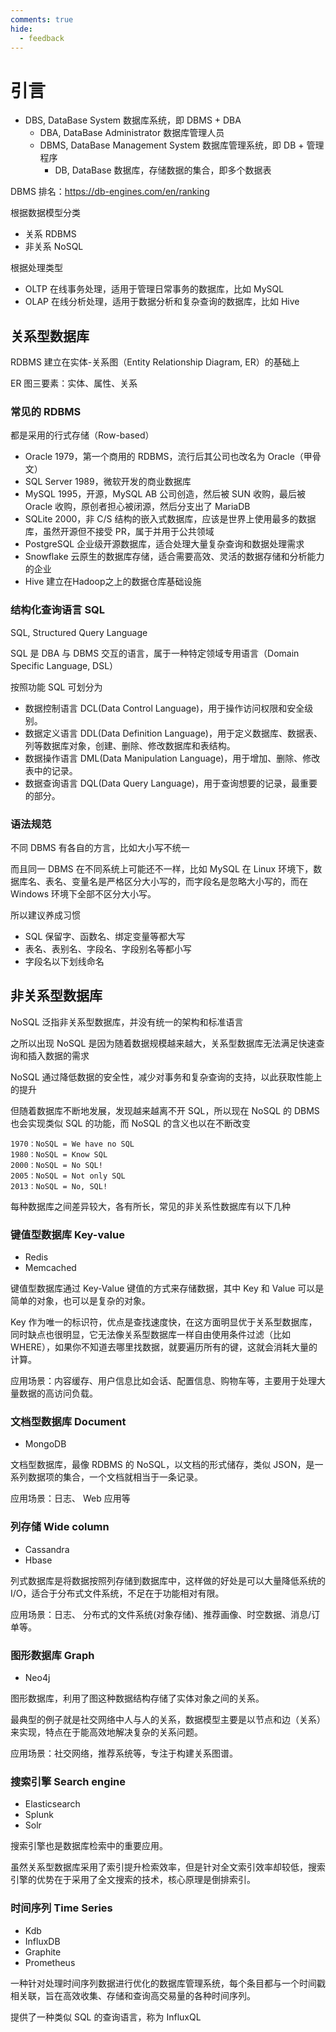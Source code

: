 ```yaml
---
comments: true
hide:
  - feedback
---
```


# 引言

- DBS, DataBase System 数据库系统，即 DBMS + DBA
    - DBA, DataBase Administrator 数据库管理人员
    - DBMS, DataBase Management System 数据库管理系统，即 DB + 管理程序
        - DB, DataBase 数据库，存储数据的集合，即多个数据表

DBMS 排名：<https://db-engines.com/en/ranking>

根据数据模型分类

- 关系 RDBMS
- 非关系 NoSQL

根据处理类型

- OLTP 在线事务处理，适用于管理日常事务的数据库，比如 MySQL
- OLAP 在线分析处理，适用于数据分析和复杂查询的数据库，比如 Hive

## 关系型数据库

RDBMS 建立在实体-关系图（Entity Relationship Diagram, ER）的基础上

ER 图三要素：实体、属性、关系

### 常见的 RDBMS

都是采用的行式存储（Row-based）

- Oracle 1979，第一个商用的 RDBMS，流行后其公司也改名为 Oracle（甲骨文）
- SQL Server 1989，微软开发的商业数据库
- MySQL 1995，开源，MySQL AB 公司创造，然后被 SUN 收购，最后被 Oracle 收购，原创者担心被闭源，然后分支出了 MariaDB
- SQLite 2000，非 C/S 结构的嵌入式数据库，应该是世界上使用最多的数据库，虽然开源但不接受 PR，属于并用于公共领域
- PostgreSQL 企业级开源数据库，适合处理大量复杂查询和数据处理需求
- Snowflake 云原生的数据库存储，适合需要高效、灵活的数据存储和分析能力的企业
- Hive 建立在Hadoop之上的数据仓库基础设施

### 结构化查询语言 SQL

SQL, Structured Query Language

SQL 是 DBA 与 DBMS 交互的语言，属于一种特定领域专用语言（Domain Specific Language, DSL）

按照功能 SQL 可划分为

- 数据控制语言 DCL(Data Control Language)，用于操作访问权限和安全级别。
- 数据定义语言 DDL(Data Definition Language)，用于定义数据库、数据表、列等数据库对象，创建、删除、修改数据库和表结构。
- 数据操作语言 DML(Data Manipulation Language)，用于增加、删除、修改表中的记录。
- 数据查询语言 DQL(Data Query Language)，用于查询想要的记录，最重要的部分。

### 语法规范

不同 DBMS 有各自的方言，比如大小写不统一

而且同一 DBMS 在不同系统上可能还不一样，比如 MySQL 在 Linux 环境下，数据库名、表名、变量名是严格区分大小写的，而字段名是忽略大小写的，而在 Windows 环境下全部不区分大小写。

所以建议养成习惯

- SQL 保留字、函数名、绑定变量等都大写
- 表名、表别名、字段名、字段别名等都小写
- 字段名以下划线命名

## 非关系型数据库

NoSQL 泛指非关系型数据库，并没有统一的架构和标准语言

之所以出现 NoSQL 是因为随着数据规模越来越大，关系型数据库无法满足快速查询和插入数据的需求

NoSQL 通过降低数据的安全性，减少对事务和复杂查询的支持，以此获取性能上的提升

但随着数据库不断地发展，发现越来越离不开 SQL，所以现在 NoSQL 的 DBMS 也会实现类似 SQL 的功能，而 NoSQL 的含义也以在不断改变

```text
1970：NoSQL = We have no SQL
1980：NoSQL = Know SQL
2000：NoSQL = No SQL!
2005：NoSQL = Not only SQL
2013：NoSQL = No, SQL!
```

每种数据库之间差异较大，各有所长，常见的非关系性数据库有以下几种

### 键值型数据库 Key-value

- Redis
- Memcached

键值型数据库通过 Key-Value 键值的方式来存储数据，其中 Key 和 Value 可以是简单的对象，也可以是复杂的对象。

Key 作为唯一的标识符，优点是查找速度快，在这方面明显优于关系型数据库，同时缺点也很明显，它无法像关系型数据库一样自由使用条件过滤（比如 WHERE），如果你不知道去哪里找数据，就要遍历所有的键，这就会消耗大量的计算。

应用场景：内容缓存、用户信息比如会话、配置信息、购物车等，主要用于处理大量数据的高访问负载。

### 文档型数据库 Document

- MongoDB

文档型数据库，最像 RDBMS 的 NoSQL，以文档的形式储存，类似 JSON，是一系列数据项的集合，一个文档就相当于一条记录。

应用场景：日志、 Web 应用等

### 列存储 Wide column

- Cassandra
- Hbase

列式数据库是将数据按照列存储到数据库中，这样做的好处是可以大量降低系统的 I/O，适合于分布式文件系统，不足在于功能相对有限。

应用场景：日志、 分布式的文件系统(对象存储)、推荐画像、时空数据、消息/订单等。

### 图形数据库 Graph

- Neo4j

图形数据库，利用了图这种数据结构存储了实体对象之间的关系。

最典型的例子就是社交网络中人与人的关系，数据模型主要是以节点和边（关系）来实现，特点在于能高效地解决复杂的关系问题。

应用场景：社交网络，推荐系统等，专注于构建关系图谱。

### 搜索引擎 Search engine

- Elasticsearch
- Splunk
- Solr

搜索引擎也是数据库检索中的重要应用。

虽然关系型数据库采用了索引提升检索效率，但是针对全文索引效率却较低，搜索引擎的优势在于采用了全文搜索的技术，核心原理是倒排索引。

### 时间序列 Time Series

- Kdb
- InfluxDB
- Graphite
- Prometheus

一种针对处理时间序列数据进行优化的数据库管理系统，每个条目都与一个时间戳相关联，旨在高效收集、存储和查询高交易量的各种时间序列。

提供了一种类似 SQL 的查询语言，称为 InfluxQL
